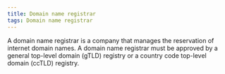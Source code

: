 ```yaml
---
title: Domain name registrar
tags: Domain name registrar
---
```


A domain name registrar is a company that manages the reservation of internet domain names.
A domain name registrar must be approved by a general top-level domain (gTLD) registry or a country code top-level domain (ccTLD) registry.
